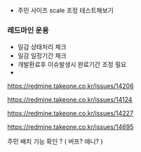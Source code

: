 
- 주민 사이즈 scale 조정 테스트해보기


### 레드마인 운용
- 일감 상태처리 체크 
- 일감 일정기간 체크
- 개발환료후 이슈발생시 완료기간 조정 필요
- 






https://redmine.takeone.co.kr/issues/14206

https://redmine.takeone.co.kr/issues/14124

https://redmine.takeone.co.kr/issues/14227

https://redmine.takeone.co.kr/issues/14695


주민 배치 기능 확인 ? ( 버프? 애니? )